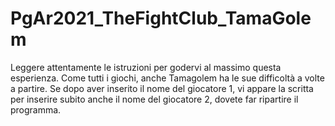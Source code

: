# PgAr2021_TheFightClub_TamaGolem

Leggere attentamente le istruzioni per godervi al massimo questa esperienza.
Come tutti i giochi, anche Tamagolem ha le sue difficoltà a volte a partire.
Se dopo aver inserito il nome del giocatore 1, vi appare la scritta per inserire subito anche il nome del giocatore 2, dovete far ripartire il programma.
